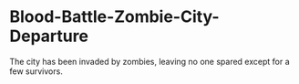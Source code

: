 # Blood-Battle-Zombie-City-Departure
The city has been invaded by zombies, leaving no one spared except for a few survivors.

